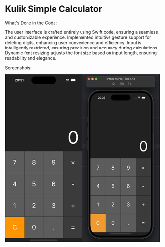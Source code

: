 # Kulik Simple Calculator

What's Done in the Code:

The user interface is crafted entirely using Swift code, ensuring a seamless and customizable experience.
Implemented intuitive gesture support for deleting digits, enhancing user convenience and efficiency.
Input is intelligently restricted, ensuring precision and accuracy during calculations.
Dynamic font resizing adjusts the font size based on input length, ensuring readability and elegance.

Screenshots:
<div style="display: flex;">
    <img src="https://github.com/kulikmark/KulikSimpleCalculator/blob/main/KulikSimpleCalculator_1.png" alt="Image 1" style="width: 50%;">
    <img src="https://github.com/kulikmark/KulikSimpleCalculator/blob/main/KulikSimpleCalculator_2.png" alt="Image 2" style="width: 50%;">
</div>
